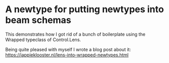 # A newtype for putting newtypes into beam schemas

This demonstrates how I got rid of a bunch of boilerplate
using the Wrapped typeclass of Control.Lens.

Being quite pleased with myself I wrote a blog post about it:
https://jappieklooster.nl/lens-into-wrapped-newtypes.html
